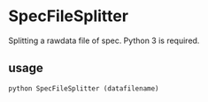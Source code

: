 # SpecFileSplitter
 Splitting a rawdata file of spec.
Python 3 is required.

## usage
`python SpecFileSplitter (datafilename)`
